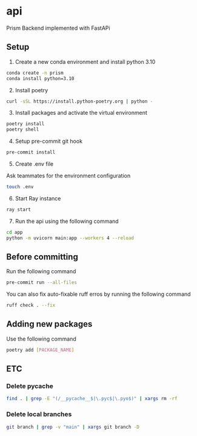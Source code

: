 # api

Prism Backend implemented with FastAPi

## Setup

1. Create a new conda environment and install python 3.10

```bash
conda create -n prism
conda install python=3.10
```

2. Install poetry

```bash
curl -sSL https://install.python-poetry.org | python -
```

3. Install packages and activate the virtual environment

```bash
poetry install
poetry shell
```

4. Setup pre-commit git hook

```bash
pre-commit install
```

5. Create .env file

Ask teammates for the environment configuration

```bash
touch .env
```

6. Start Ray instance

```bash
ray start
```

7. Run the api using the following command

```bash
cd app
python -m uvicorn main:app --workers 4 --reload
```

## Before committing

Run the following command

```bash
pre-commit run --all-files
```

You can also fix auto-fixable ruff erros by running the following command

```bash
ruff check . --fix
```

## Adding new packages

Use the following command

```bash
poetry add [PACKAGE_NAME]
```

## ETC

### Delete **pycache**

```bash
find . | grep -E "(/__pycache__$|\.pyc$|\.pyo$)" | xargs rm -rf
```

### Delete local branches

```bash
git branch | grep -v "main" | xargs git branch -D
```
